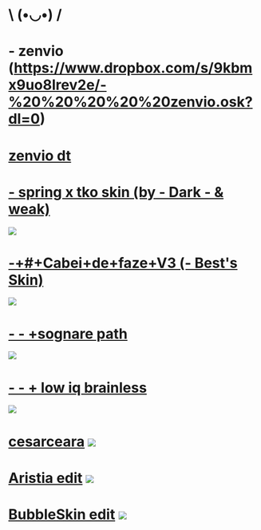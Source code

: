 # \ (•◡•) /

# -     zenvio (https://www.dropbox.com/s/9kbmx9uo8lrev2e/-%20%20%20%20%20zenvio.osk?dl=0)


# [zenvio dt](https://www.dropbox.com/s/kfodvil39unm692/zenvio.osk?dl=0)


# [- spring x tko skin (by - Dark - & weak)](https://skins.osuck.net/index.php?newsid=1154)
![](https://skins.osuck.net/uploads/posts/2019-12/1575814223_3.jpg)


# [-+#+Cabei+de+faze+V3 (- Best's Skin)](https://puu.sh/EAXf2/340643c0ef.osk)
![](https://i.imgur.com/LS18cvd.jpg)

# [- - +sognare path](https://puu.sh/EAX7f/9fec97c859.osk)
![](https://i.imgur.com/I7ZTLE4.jpg)

# [- - + low iq brainless](https://puu.sh/EAX7o/1b0105d897.osk)
![](https://i.imgur.com/q2XaSXb.jpg)

# [cesarceara](https://www.dropbox.com/s/tk1kz874x95ahrh/cesarceara.osk?dl=0) ![](https://osu.ppy.sh/ss/15232837/533e)
# [Aristia edit](https://www.dropbox.com/s/143elu7cwniumik/Aristia%28Edit%29%2Btrail.osk?dl=0) ![](https://i.imgur.com/V5ypg8v.png)
# [BubbleSkin edit](https://www.dropbox.com/s/citt55nfhnccniu/BubbleSkin18-12-19.osk?dl=0) ![](https://osu.ppy.sh/ss/15256079/5a50)
